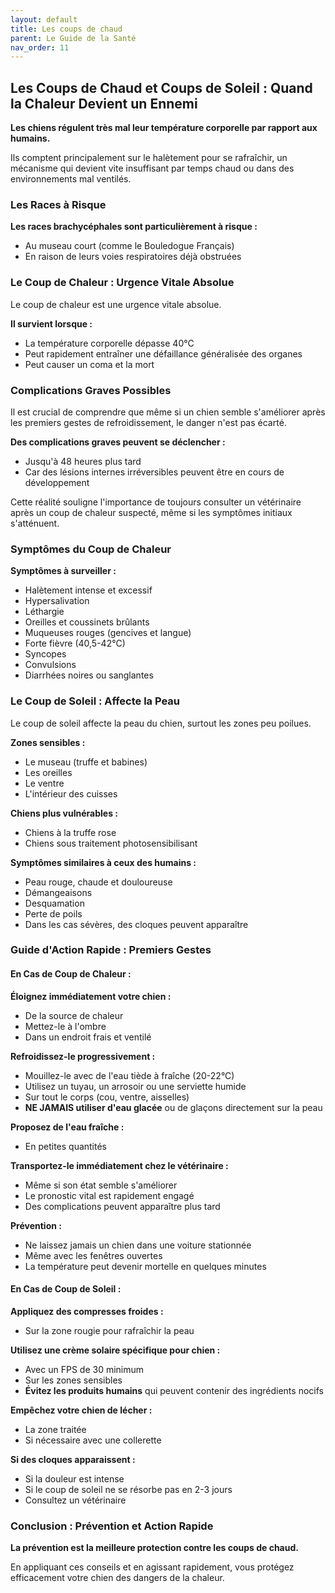 ```yaml
---
layout: default
title: Les coups de chaud
parent: Le Guide de la Santé
nav_order: 11
---
```


## **Les Coups de Chaud et Coups de Soleil : Quand la Chaleur Devient un Ennemi**

**Les chiens régulent très mal leur température corporelle par rapport aux humains.**

Ils comptent principalement sur le halètement pour se rafraîchir, un mécanisme qui devient vite insuffisant par temps chaud ou dans des environnements mal ventilés.

### **Les Races à Risque**

**Les races brachycéphales sont particulièrement à risque :**
- Au museau court (comme le Bouledogue Français)
- En raison de leurs voies respiratoires déjà obstruées

### **Le Coup de Chaleur : Urgence Vitale Absolue**

Le coup de chaleur est une urgence vitale absolue.

**Il survient lorsque :**
- La température corporelle dépasse 40°C
- Peut rapidement entraîner une défaillance généralisée des organes
- Peut causer un coma et la mort

### **Complications Graves Possibles**

Il est crucial de comprendre que même si un chien semble s'améliorer après les premiers gestes de refroidissement, le danger n'est pas écarté.

**Des complications graves peuvent se déclencher :**
- Jusqu'à 48 heures plus tard
- Car des lésions internes irréversibles peuvent être en cours de développement

Cette réalité souligne l'importance de toujours consulter un vétérinaire après un coup de chaleur suspecté, même si les symptômes initiaux s'atténuent.

### **Symptômes du Coup de Chaleur**

**Symptômes à surveiller :**
- Halètement intense et excessif
- Hypersalivation
- Léthargie
- Oreilles et coussinets brûlants
- Muqueuses rouges (gencives et langue)
- Forte fièvre (40,5-42°C)
- Syncopes
- Convulsions
- Diarrhées noires ou sanglantes

### **Le Coup de Soleil : Affecte la Peau**

Le coup de soleil affecte la peau du chien, surtout les zones peu poilues.

**Zones sensibles :**
- Le museau (truffe et babines)
- Les oreilles
- Le ventre
- L'intérieur des cuisses

**Chiens plus vulnérables :**
- Chiens à la truffe rose
- Chiens sous traitement photosensibilisant

**Symptômes similaires à ceux des humains :**
- Peau rouge, chaude et douloureuse
- Démangeaisons
- Desquamation
- Perte de poils
- Dans les cas sévères, des cloques peuvent apparaître

### **Guide d'Action Rapide : Premiers Gestes**

#### **En Cas de Coup de Chaleur :**

**Éloignez immédiatement votre chien :**
- De la source de chaleur
- Mettez-le à l'ombre
- Dans un endroit frais et ventilé

**Refroidissez-le progressivement :**
- Mouillez-le avec de l'eau tiède à fraîche (20-22°C)
- Utilisez un tuyau, un arrosoir ou une serviette humide
- Sur tout le corps (cou, ventre, aisselles)
- **NE JAMAIS utiliser d'eau glacée** ou de glaçons directement sur la peau

**Proposez de l'eau fraîche :**
- En petites quantités

**Transportez-le immédiatement chez le vétérinaire :**
- Même si son état semble s'améliorer
- Le pronostic vital est rapidement engagé
- Des complications peuvent apparaître plus tard

**Prévention :**
- Ne laissez jamais un chien dans une voiture stationnée
- Même avec les fenêtres ouvertes
- La température peut devenir mortelle en quelques minutes

#### **En Cas de Coup de Soleil :**

**Appliquez des compresses froides :**
- Sur la zone rougie pour rafraîchir la peau

**Utilisez une crème solaire spécifique pour chien :**
- Avec un FPS de 30 minimum
- Sur les zones sensibles
- **Évitez les produits humains** qui peuvent contenir des ingrédients nocifs

**Empêchez votre chien de lécher :**
- La zone traitée
- Si nécessaire avec une collerette

**Si des cloques apparaissent :**
- Si la douleur est intense
- Si le coup de soleil ne se résorbe pas en 2-3 jours
- Consultez un vétérinaire

### **Conclusion : Prévention et Action Rapide**

**La prévention est la meilleure protection contre les coups de chaud.**

En appliquant ces conseils et en agissant rapidement, vous protégez efficacement votre chien des dangers de la chaleur. 